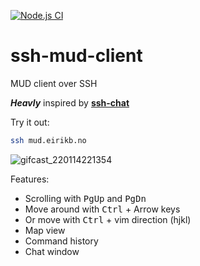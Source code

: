 [![Node.js CI](https://github.com/eirikb/ssh-mud-client/actions/workflows/node.js.yml/badge.svg)](https://github.com/eirikb/ssh-mud-client/actions/workflows/node.js.yml)

# ssh-mud-client

MUD client over SSH

**_Heavly_** inspired by **[ssh-chat](https://github.com/shazow/ssh-chat)**

Try it out:

```bash
ssh mud.eirikb.no
```

![gifcast_220114221354](https://user-images.githubusercontent.com/241706/149586142-22e928d8-7d8e-4445-bf0f-8bfc7a132c9c.gif)


Features:
  * Scrolling with <kbd>PgUp</kbd> and <kbd>PgDn</kbd>
  * Move around with <kbd>Ctrl</kbd> + Arrow keys
  * Or move with <kbd>Ctrl</kbd> + vim direction (hjkl)
  * Map view
  * Command history
  * Chat window
